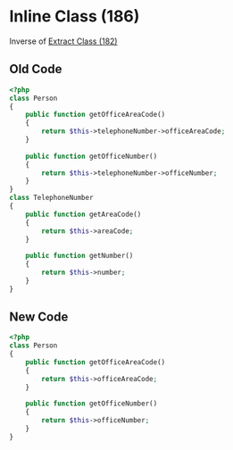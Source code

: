 # Inline Class (186)

Inverse of [Extract Class (182)](182_-_Extract_Class.md)

## Old Code

```php
<?php
class Person
{
    public function getOfficeAreaCode()
    {
        return $this->telephoneNumber->officeAreaCode;
    }
    
    public function getOfficeNumber()
    {
        return $this->telephoneNumber->officeNumber;
    }
}
class TelephoneNumber
{
    public function getAreaCode()
    {
        return $this->areaCode;
    }
    
    public function getNumber()
    {
        return $this->number;
    }
}
```

## New Code

```php
<?php
class Person
{
    public function getOfficeAreaCode()
    {
        return $this->officeAreaCode;
    }
    
    public function getOfficeNumber()
    {
        return $this->officeNumber;
    }
}
```